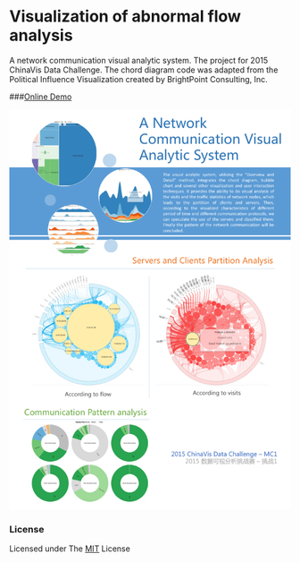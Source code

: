 # Visualization of abnormal flow analysis

A network communication visual analytic system. The project for 2015 ChinaVis Data Challenge. The chord diagram code was adapted from the Political Influence Visualization created by BrightPoint Consulting, Inc.

###[Online Demo](http://lemonchiu.github.io/network-traffic-analysis/)

![Demo Poster](https://raw.githubusercontent.com/LemonChiu/network-traffic-analysis/master/screenshot/poster.png)

### License
Licensed under The [MIT](https://github.com/LemonChiu/network-traffic-analysis/blob/master/LICENSE) License
